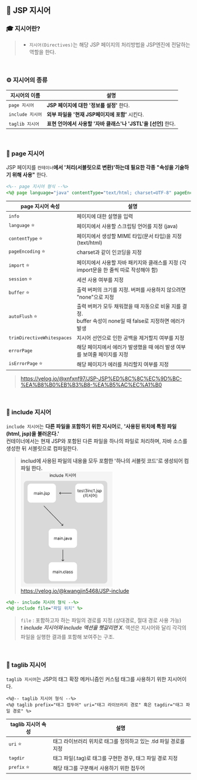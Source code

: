 ## 🧐 JSP 지시어
### 🎓 지시어란?
>- `지시어(Directives)`는 해당 JSP 페이지의 처리방법을 JSP엔진에 전달하는 역할을 한다.

<br/>

### ⚙️ 지시어의 종류
|지시어의 이름 | 설명 |
|---|---|
| `page 지시어` | **JSP 페이지에 대한 '정보를 설정'** 한다. |
| `include 지시어` | **외부 파일을 '현재 JSP페이지에 포함'** 시킨다. |
| `taglib 지시어` | **표현 언어에서 사용할 '자바 클래스'나 'JSTL'을 [선언]** 한다. |

<br/>

### 🔩 page 지시어
JSP 페이지를 `컨테이너`**에서 '처리(서블릿으로 변환)'하는데 필요한 각종 "속성을 기술하기 위해 사용"** 한다. 
```JSP
<%-- page 지시어 형식 --%>
<%@ page language="java" contentType="text/html; charset=UTF-8" pageEncoding="UTF-8"%>
```

|page 지시어 속성 | 설명 |
|---|---|
| `info` | 페이지에 대한 설명을 입력 |
| `language` ⭐ | 페이지에서 사용할 스크립팅 언어를 지정 (java)|
| `contentType` ⭐ | 페이지에서 생성할 MIME 타입(문서 타입)을 지정 (text/html) |
| `pageEncoding` ⭐ | charset과 같이 인코딩을 지정 |
| `import` ⭐ | 페이지에서 사용할 자바 패키지와 클래스를 지정 (각 import문을 한 줄씩 따로 작성해야 함) |
| `session` ⭐ | 세션 사용 여부를 지정 |
| `buffer` ⭐ | 출력 버퍼의 크기를 지정. 버퍼를 사용하지 않으려면 "none"으로 지정 |
| `autoFlush` ⭐ | 출력 버퍼가 모두 채워졌을 때 자동으로 비울 지를 결정. <br> buffer 속성이 none일 때 false로 지정하면 에러가 발생 |
| `trimDirectiveWhitespaces` | 지시어 선언으로 인한 공백을 제거할지 여부를 지정 |
| `errorPage` | 해당 페이지에서 에러가 발생했을 때 에러 발생 여부를 보여줄 페이지를 지정 |
| `isErrorPage` ⭐ | 해당 페이지가 에러를 처리할지 여부를 지정 |

> https://velog.io/@xnfxnf97/JSP-JSP%ED%8C%8C%EC%9D%BC-%EA%B8%B0%EB%B3%B8-%EA%B5%AC%EC%A1%B0 

<br/>

### 🔩 include 지시어
`include 지시어`는 **다른 파일을 포함하기 위한 지시어**로, **'사용된 위치에 특정 파일(html, jsp)을 불러온다.'** <br>
컨테이너에서는 현재 JSP와 포함된 다른 파일을 하나의 파일로 처리하며, 자바 소스를 생성한 뒤 서블릿으로 컴파일한다.
> **includ에 사용된 파일의 내용을 모두 포함한 '하나의 서블릿 코드'로 생성되어 컴파일 한다.** <br>
<img src="./imgs-README/img1.png" alt="include 지시어" style="width:250px"> <br/>
>https://velog.io/@kwangjin5468/JSP-include
```JSP
<%@-- include 지시어 형식 --%>
<%@ include file="파일 위치" %>
```
> `file` : 포함하고자 하는 파일의 경로를 지정.(상대경로, 절대 경로 사용 가능) <br>
> ❗ ***include 지시어와 include 액션을 헷갈리면 X***. 액션은 지시어와 달리 각각의 파일을 실행한 결과를 포함해 보여주는 구조.

<br/>

### 🔩 taglib 지시어
`taglib 지시어`는 JSP의 태그 확장 메커니즘인 커스텀 태그를 사용하기 위한 지시어이다. 
```
<%@-- taglib 지시어 형식 --%>
<%@ taglib prefix="태그 접두어" uri="태그 라이브러리 경로" 혹은 tagdir="태그 파일 경로" %>
```
|taglib 지시어 속성 | 설명 |
|---|---|
| `uri` ⭐ | 태그 라이브러리 위치로 태그를 정의하고 있는 .tld 파일 경로를 지정|
| `tagdir` | 태그 파일(.tag)로 태그를 구현한 경우, 태그 파일 경로 지정 |
| `prefix` ⭐ | 해당 태그를 구분해서 사용하기 위한 접두어 |
